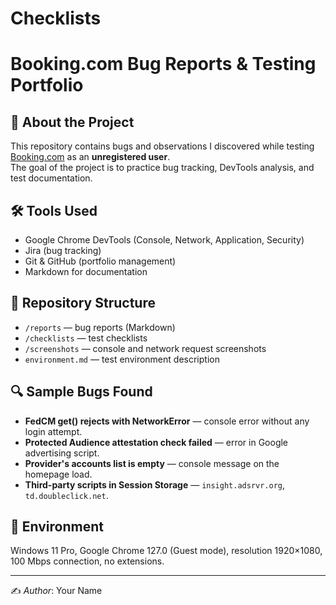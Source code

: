 # Checklists
# Booking.com Bug Reports & Testing Portfolio

## 📖 About the Project
This repository contains bugs and observations I discovered while testing [Booking.com](https://www.booking.com) as an **unregistered user**.  
The goal of the project is to practice bug tracking, DevTools analysis, and test documentation.

## 🛠 Tools Used
- Google Chrome DevTools (Console, Network, Application, Security)
- Jira (bug tracking)
- Git & GitHub (portfolio management)
- Markdown for documentation

## 📂 Repository Structure
- `/reports` — bug reports (Markdown)
- `/checklists` — test checklists
- `/screenshots` — console and network request screenshots
- `environment.md` — test environment description

## 🔍 Sample Bugs Found
- **FedCM get() rejects with NetworkError** — console error without any login attempt.
- **Protected Audience attestation check failed** — error in Google advertising script.
- **Provider's accounts list is empty** — console message on the homepage load.
- **Third-party scripts in Session Storage** — `insight.adsrvr.org`, `td.doubleclick.net`.

## 📌 Environment
Windows 11 Pro, Google Chrome 127.0 (Guest mode), resolution 1920×1080, 100 Mbps connection, no extensions.

---
✍ *Author*: Your Name

